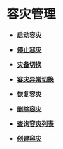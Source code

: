 # 容灾管理<a name="ZH-CN_TOPIC_0000001388761782"></a>

-   **[启动容灾](启动容灾.md)**  

-   **[停止容灾](停止容灾.md)**  

-   **[灾备切换](灾备切换.md)**  

-   **[容灾异常切换](容灾异常切换.md)**  

-   **[恢复容灾](恢复容灾.md)**  

-   **[删除容灾](删除容灾.md)**  

-   **[查询容灾列表](查询容灾列表.md)**  

-   **[创建容灾](创建容灾.md)**  


